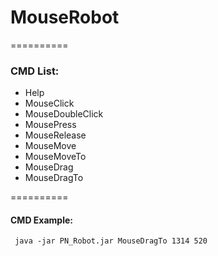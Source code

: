 MouseRobot
==========


==========
### CMD List:
* Help
* MouseClick
* MouseDoubleClick
* MousePress
* MouseRelease
* MouseMove
* MouseMoveTo
* MouseDrag
* MouseDragTo

==========
#### CMD Example:
` java -jar PN_Robot.jar MouseDragTo 1314 520`

